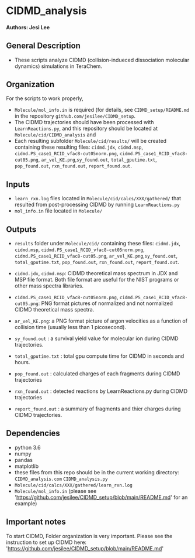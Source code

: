 # CIDMD_analysis
#### Authors: Jesi Lee

## General Description
* These scripts analyze CIDMD (collision-indueced dissociation molecular dynamics) simulations in TeraChem.



## Organization
For the scripts to work properly, 
* `Molecule/mol_info.in` is required (for details, see `CIDMD_setup/README.md` in the repository `github.com/jesilee/CIDMD_setup`.
*  The CIDMD trajectories should have been processed with `LearnReactions.py`, and this repository should be located at `Molecule/cid/CIDMD_analysis` and 
*  Each resulting subfolder `Molecule/cid/results/` will be created containing these resulting files:
  `cidmd.jdx`, `cidmd.msp`,
  `cidmd.PS_case1_RCID_vfac8-cut05norm.png`, `cidmd.PS_case1_RCID_vfac8-cut05.png`,
  `ar_vel_KE.png`,`sy_found.out`,
  `total_gputime.txt`, `pop_found.out`,
  `rxn_found.out`, `report_found.out`.



## Inputs
* `learn_rxn.log` files located in `Molecule/cid/calcs/XXX/gathered/` that resulted from post-processing CIDMD by running `LearnReactions.py`
* `mol_info.in` file located in `Molecule/`

  
## Outputs
* `results` folder under `Molecule/cid/` containing these files: `cidmd.jdx`, `cidmd.msp`, `cidmd.PS_case1_RCID_vfac8-cut05norm.png`, `cidmd.PS_case1_RCID_vfac8-cut05.png`, `ar_vel_KE.png`,`sy_found.out`, `total_gputime.txt`, `pop_found.out`, `rxn_found.out`, `report_found.out`.
  
* `cidmd.jdx`, `cidmd.msp`: CIDMD theoretical mass spectrum in JDX and MSP file format. Both file format are useful for the NIST programs or other mass spectra libraries.
* `cidmd.PS_case1_RCID_vfac8-cut05norm.png`, `cidmd.PS_case1_RCID_vfac8-cut05.png`: PNG format pictures of normalized and not normalized CIDMD theoretical mass spectra.
* `ar_vel_KE.png`: a PNG format picture of argon velocities as a function of collision time (usually less than 1 picosecond).
* `sy_found.out` : a survival yield value for molecular ion during CIDMD trajectories.
* `total_gputime.txt` : total gpu compute time for CIDMD in seconds and hours.
* `pop_found.out` : calculated charges of each fragments during CIDMD trajectories
* `rxn_found.out` : detected reactions by LearnReactions.py during CIDMD trajectories
* `report_found.out` : a summary of fragments and thier charges during CIDMD trajectories.


## Dependencies
* python 3.6
* numpy
* pandas
* matplotlib
* these files from this repo should be in the current working directory:
   `CIDMD_analysis.com`
   `CIDMD_analysis.py`
* `Molecule/cid/calcs/XXX/gathered/learn_rxn.log`
* `Molecule/mol_info.in` (please see 'https://github.com/jesilee/CIDMD_setup/blob/main/README.md' for an example)

  
## Important notes
To start CIDMD, Folder organization is very important. Please see the instruction to set up CIDMD here:
'https://github.com/jesilee/CIDMD_setup/blob/main/README.md'

